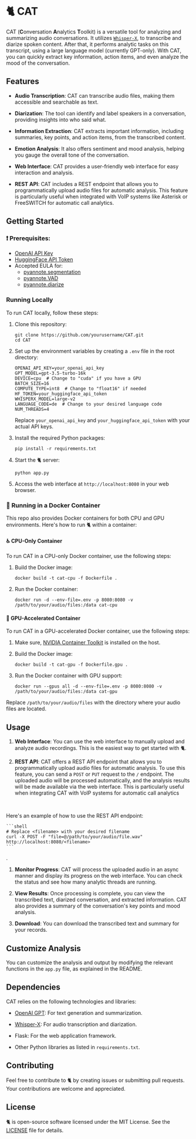 # 🐈 CAT 

CAT (**C**onversation **A**nalytics **T**oolkit) is a versatile tool for analyzing and summarizing audio conversations. It utilizes [`Whisper-X`](https://github.com/m-bain/whisperX), to transcribe and diarize spoken content. After that, it performs analytic tasks on this transcript, using a large language model (currently GPT-only). With CAT, you can quickly extract key information, action items, and even analyze the mood of the conversation.

## Features

- **Audio Transcription**: CAT can transcribe audio files, making them accessible and searchable as text.

- **Diarization**: The tool can identify and label speakers in a conversation, providing insights into who said what.

- **Information Extraction**: CAT extracts important information, including summaries, key points, and action items, from the transcribed content.

- **Emotion Analysis**: It also offers sentiment and mood analysis, helping you gauge the overall tone of the conversation.

- **Web Interface**: CAT provides a user-friendly web interface for easy interaction and analysis.

- **REST API**: CAT includes a REST endpoint that allows you to programmatically upload audio files for automatic analysis. This feature is particularly useful when integrated with VoIP systems like Asterisk or FreeSWITCH for automatic call analytics.

## Getting Started

### ❗ Prerequisites:

- [OpenAI API Key](https://beta.openai.com/account/api-keys)
- [HuggingFace API Token](https://huggingface.co/settings/token)
- Accepted EULA for:
  - [pyannote.segmentation](https://huggingface.co/pyannote/segmentation)
  - [pyannote.VAD](https://huggingface.co/pyannote/voice-activity-detection)
  - [pyannote.diarize](https://huggingface.co/pyannote/speaker-diarization)

### Running Locally

To run CAT locally, follow these steps:

1. Clone this repository:

   ```shell
   git clone https://github.com/yourusername/CAT.git
   cd CAT
   ```

2. Set up the environment variables by creating a `.env` file in the root directory:

   ```shell
   OPENAI_API_KEY=your_openai_api_key
   GPT_MODEL=gpt-3.5-turbo-16k
   DEVICE=cpu  # Change to "cuda" if you have a GPU
   BATCH_SIZE=16
   COMPUTE_TYPE=int8  # Change to "float16" if needed
   HF_TOKEN=your_huggingface_api_token
   WHISPERX_MODEL=large-v2
   LANGUAGE_CODE=de  # Change to your desired language code
   NUM_THREADS=4
   ```

   Replace `your_openai_api_key` and `your_huggingface_api_token` with your actual API keys.

3. Install the required Python packages:

   ```shell
   pip install -r requirements.txt
   ```

4. Start the 🐈 server:

   ```shell
   python app.py
   ```

5. Access the web interface at `http://localhost:8080` in your web browser.

### 🐳 Running in a Docker Container

This repo also provides Docker containers for both CPU and GPU environments. Here's how to run 🐈 within a container:

#### ♿ CPU-Only Container

To run CAT in a CPU-only Docker container, use the following steps:

1. Build the Docker image:

   ```shell
   docker build -t cat-cpu -f Dockerfile .
   ```

2. Run the Docker container:

   ```shell
   docker run -d --env-file=.env -p 8080:8080 -v /path/to/your/audio/files:/data cat-cpu
   ```

#### 💉 GPU-Accelerated Container

To run CAT in a GPU-accelerated Docker container, use the following steps:

1. Make sure, [NVIDIA Container Toolkit](https://docs.nvidia.com/datacenter/cloud-native/container-toolkit/latest/install-guide.html) is installed on the host.
   

2. Build the Docker image:

   ```shell
   docker build -t cat-gpu -f Dockerfile.gpu .
   ```

3. Run the Docker container with GPU support:

   ```shell
   docker run --gpus all -d --env-file=.env -p 8080:8080 -v /path/to/your/audio/files:/data cat-gpu
   ```

Replace `/path/to/your/audio/files` with the directory where your audio files are located.



## Usage

1. **Web Interface**: You can use the web interface to manually upload and analyze audio recordings. This is the easiest way to get started with 🐈.

2. **REST API**: CAT offers a REST API endpoint that allows you to programmatically upload audio files for automatic analysis. To use this feature, you can send a `POST` or `PUT` request to the `/` endpoint. The uploaded audio will be processed automatically, and the analysis results will be made available via the web interface. This is particularly useful when integrating CAT with VoIP systems for automatic call analytics
<br/>   

   Here's an example of how to use the REST API endpoint:

    ```shell
    # Replace <filename> with your desired filename
    curl -X POST -F "file=@/path/to/your/audio/file.wav" http://localhost:8080/<filename>
    ```
 .

1. **Monitor Progress**: CAT will process the uploaded audio in an async manner and display its progress on the web interface. You can check the status and see how many analytic threads are running.

2. **View Results**: Once processing is complete, you can view the transcribed text, diarized conversation, and extracted information. CAT also provides a summary of the conversation's key points and mood analysis.

3. **Download**: You can download the transcribed text and summary for your records.

## Customize Analysis

You can customize the analysis and output by modifying the relevant functions in the `app.py` file, as explained in the README.

## Dependencies

CAT relies on the following technologies and libraries:

- [OpenAI GPT](https://beta.openai.com/): For text generation and summarization.

- [Whisper-X](https://github.com/m-bain/whisperX): For audio transcription and diarization.

- Flask: For the web application framework.

- Other Python libraries as listed in `requirements.txt`.

## Contributing

Feel free to contribute to 🐈 by creating issues or submitting pull requests. Your contributions are welcome and appreciated.

## License

🐈 is open-source software licensed under the MIT License. See the [LICENSE](LICENSE) file for details.